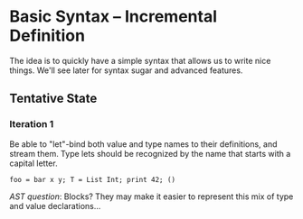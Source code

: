 # Basic Syntax – Incremental Definition

The idea is to quickly have a simple syntax that allows us to write nice things. We'll see later for syntax sugar and advanced features.

## Tentative State

### Iteration 1

Be able to "let"-bind both value and type names to their definitions, and stream them. Type lets should be recognized by the name that starts with a capital letter.

```
foo = bar x y; T = List Int; print 42; ()
```

*AST question*: Blocks? They may make it easier to represent this mix of type and value declarations...

